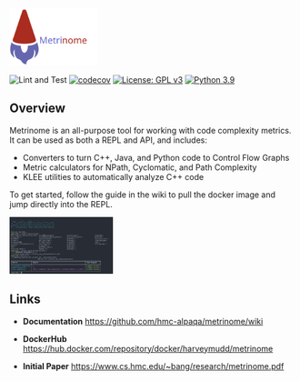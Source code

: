 <img src="resources/Metrinome.svg" height="100">

![Lint and Test](https://github.com/hmc-alpaqa/metrinome/workflows/Lint%20and%20Test/badge.svg)
[![codecov](https://codecov.io/gh/hmc-alpaqa/metrinome/branch/develop/graph/badge.svg)](https://codecov.io/gh/hmc-alpaqa/metrinome)
[![License: GPL v3](https://img.shields.io/badge/License-GPLv3-blue.svg)](https://www.gnu.org/licenses/gpl-3.0)
[![Python 3.9](https://img.shields.io/badge/python-3.9-blue.svg)](https://www.python.org/downloads/release/python-390/)

## Overview 

Metrinome is an all-purpose tool for working with code complexity metrics. It can be used as both a REPL and API, and includes:

- Converters to turn C++, Java, and Python code to Control Flow Graphs
- Metric calculators for NPath, Cyclomatic, and Path Complexity
- KLEE utilities to automatically analyze C++ code

To get started, follow the guide in the wiki to pull the docker image and jump directly into the REPL.

<img src="resources/repl_screenshot.png" height="100">

## Links


- **Documentation** https://github.com/hmc-alpaqa/metrinome/wiki

- **DockerHub** https://hub.docker.com/repository/docker/harveymudd/metrinome

- **Initial Paper** https://www.cs.hmc.edu/~bang/research/metrinome.pdf

